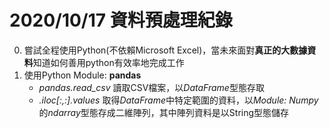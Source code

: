 # 2020/10/17 資料預處理紀錄
0. 嘗試全程使用Python(不依賴Microsoft Excel)，當未來面對**真正的大數據資料**知道如何善用python有效率地完成工作
1. 使用Python Module: **pandas**
    * *pandas.read_csv* 讀取CSV檔案，以*DataFrame*型態存取
    * *<data>.iloc[:,:].values* 取得*DataFrame*中特定範圍的資料，以*Module: Numpy*的*ndarray*型態存成二維陣列，其中陣列資料是以String型態儲存